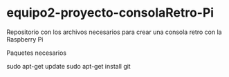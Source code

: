 # equipo2-proyecto-consolaRetro-Pi
 Repositorio con los archivos necesarios para crear una consola retro con la Raspberry Pi

Paquetes necesarios

sudo apt-get update
sudo apt-get install git
